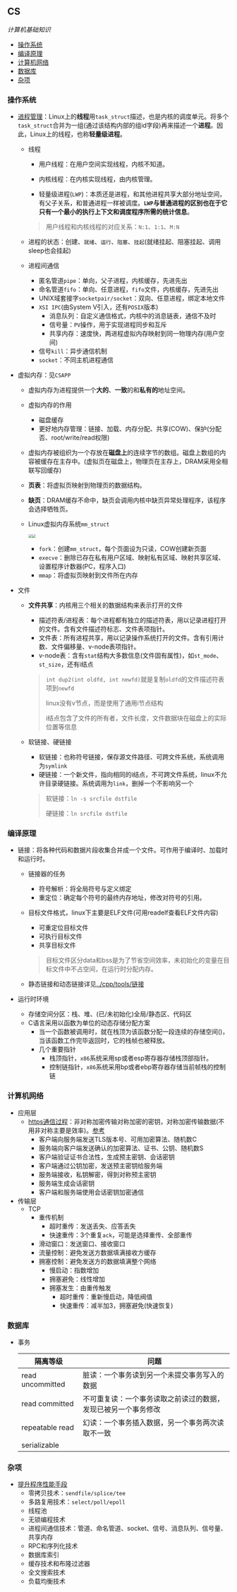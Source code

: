 ## CS

_计算机基础知识_

* [操作系统](#操作系统)
* [编译原理](#编译原理)
* [计算机网络](#计算机网络)
* [数据库](#数据库)
* [杂项](#杂项)

### 操作系统

* [进程管理](https://mp.weixin.qq.com/s/YXl6WZVzRKCfxzerJWyfrg)：Linux上的**线程**用`task_struct`描述，也是内核的调度单元。将多个`task_struct`合并为一组(通过该结构内部的组id字段)再来描述一个**进程**。因此，Linux上的线程，也称**轻量级进程**。

  * 线程

    * 用户线程：在用户空间实现线程，内核不知道。
    * 内核线程：在内核实现线程，由内核管理。

    * 轻量级进程(`LWP`)：本质还是进程，和其他进程共享大部分地址空间，有父子关系，和普通进程一样被调度。**`LWP`与普通进程的区别也在于它只有一个最小的执行上下文和调度程序所需的统计信息**。

    > 用户线程和内核线程的对应关系：`N:1`、`1:1`、`M:N`

  * 进程的状态：创建、`就绪`、`运行`、`阻塞`、`挂起`(就绪挂起、阻塞挂起、调用sleep也会挂起)

  * 进程间通信
    * 匿名管道`pipe`：单向，父子进程，内核缓存，先进先出
    * 命名管道`fifo`：单向、任意进程，`fifo`文件，内核缓存，先进先出
    * UNIX域套接字`socketpair/socket`：双向、任意进程，绑定本地文件                         
    * `XSI IPC`(由System V引入，还有`POSIX`版本) 
      * 消息队列：自定义通信格式，内核中的消息链表，通信不及时
      * 信号量：`PV`操作，用于实现进程同步和互斥
      * 共享内存：速度快，两进程虚拟内存映射到同一物理内存(用户空间)
    * 信号`kill`：异步通信机制
    * `socket`：不同主机进程通信

* 虚拟内存：见`CSAPP`

  * 虚拟内存为进程提供一个**大的**、**一致**的和**私有的**地址空间。

  * 虚拟内存的作用

    * 磁盘缓存
    * 更好地内存管理：链接、加载、内存分配、共享(COW)、保护(分配否、root/write/read权限)

  * 虚拟内存被组织为一个存放在**磁盘上**的连续字节的数组。磁盘上数组的内容被缓存在主存中。(虚拟页在磁盘上，物理页在主存上，DRAM采用全相联写回缓存)

  * **页表**：将虚拟页映射到物理页的数据结构。

  * **缺页**：DRAM缓存不命中，缺页会调用内核中缺页异常处理程序，该程序会选择牺牲页。

  * Linux虚拟内存系统`mm_struct`

    <img src="https://img-blog.csdnimg.cn/20190903100346242.png?x-oss-process=image/watermark,type_ZmFuZ3poZW5naGVpdGk,shadow_10,text_aHR0cHM6Ly9ibG9nLmNzZG4ubmV0L3psNjQ4MTAzMw==,size_16,color_FFFFFF,t_70" style="zoom:50%;" /><img src="https://img-blog.csdnimg.cn/20190903102440501.png?x-oss-process=image/watermark,type_ZmFuZ3poZW5naGVpdGk,shadow_10,text_aHR0cHM6Ly9ibG9nLmNzZG4ubmV0L3psNjQ4MTAzMw==,size_16,color_FFFFFF,t_70" style="zoom:50%;" />

    * `fork`：创建`mm_struct`，每个页面设为只读，COW创建新页面
    * `execve`：删除已存在私有用户区域、映射私有区域、映射共享区域、设置程序计数器(PC，程序入口)
    * `mmap`：将虚拟页映射到文件所在内存

* 文件

  * **文件共享**：内核用三个相关的数据结构来表示打开的文件

    * 描述符表/进程表：每个进程都有独立的描述符表，用以记录进程打开的文件。含有文件描述符标志、文件表项指针。
    * 文件表：所有进程共享，用以记录操作系统打开的文件。含有引用计数、文件偏移量、v-node表项指针。
    * v-node表：含有`stat`结构大多数信息(文件固有属性)，如`st_mode`、`st_size`，还有i结点

    > `int dup2(int oldfd, int newfd)`就是复制`oldfd`的文件描述符表项到`newfd`
    >
    > linux没有v节点，而是使用了通用i节点结构
    >
    > i结点包含了文件的所有者，文件长度，文件数据块在磁盘上的实际位置等信息
    
  * 软链接、硬链接

    * 软链接：也称符号链接，保存源文件路径、可跨文件系统，系统调用为`symlink`
    * 硬链接：一个新文件，指向相同的i结点，不可跨文件系统，linux不允许目录硬链接。系统调用为`link`，删掉一个不影响另一个

    > 软链接：`ln -s srcfile dstfile`
    >
    > 硬链接：`ln srcfile dstfile`

### 编译原理

* 链接：将各种代码和数据片段收集合并成一个文件。可作用于编译时、加载时和运行时。

  * 链接器的任务

    * 符号解析：将全局符号与定义绑定
    * 重定位：确定每个符号的最终内存地址，修改对符号的引用。

  * 目标文件格式，linux下主要是ELF文件(可用readelf查看ELF文件内容)

    * 可重定位目标文件
    * 可执行目标文件
    * 共享目标文件

    > 目标文件区分data和bss是为了节省空间效率，未初始化的变量在目标文件中不占空间，在运行时分配内存。

  * 静态链接和动态链接详见[../cpp/tools/链接](../cpp/tools.md)
  
* 运行时环境

  * 存储空间分区：栈、堆、(已/未初始化)全局/静态区、代码区
  * C语言采用以函数为单位的动态存储分配方案
    * 当一个函数被调用时，就在栈顶为该函数分配一段连续的存储空间()，当该函数工作完毕返回时，它的栈帧也被释放。
    * 几个重要指针
      * 栈顶指针，`x86`系统采用sp或者esp寄存器存储栈顶部指针。
      * 控制链指针，`x86`系统采用bp或者ebp寄存器存储当前帧栈的控制链

### 计算机网络

* 应用层
  * [https通信过程](https://blog.csdn.net/weixin_44233929/article/details/105850317)：非对称加密传输对称加密的密钥，对称加密传输数据(不用非对称主要是效率)。[参考](https://zhuanlan.zhihu.com/p/36981565)
    * 客户端向服务端发送TLS版本号、可用加密算法、随机数C
    * 服务端向客户端发送确认的加密算法、证书、公钥、随机数S
    * 客户端验证证书合法性，生成预主密钥、会话密钥
    * 客户端通过公钥加密，发送预主密钥给服务端
    * 服务端接收，私钥解密，得到对称预主密钥
    * 服务端生成会话密钥
    * 客户端和服务端使用会话密钥加密通信
* 传输层
  * TCP
    * 重传机制
      * 超时重传：发送丢失、应答丢失
      * 快速重传：3个重复`ack`，可能是选择重传、全部重传
    * 滑动窗口：发送窗口、接收窗口
    * 流量控制：避免发送方数据填满接收方缓存
    * 拥塞控制：避免发送方的数据填满整个网络
      * 慢启动：指数增加
      * 拥塞避免：线性增加
      * 拥塞发生：由重传触发
        * 超时重传：重新慢启动，降低阀值
        * 快速重传：减半加3，拥塞避免(快速恢复)

### 数据库

* 事务

  | 隔离等级         | 问题                                                         |
  | ---------------- | ------------------------------------------------------------ |
  | read uncommitted | 脏读：一个事务读到另一个未提交事务写入的数据                 |
  | read committed   | 不可重复读：一个事务读取之前读过的数据，发现已被另一个事务修改 |
  | repeatable read  | 幻读：一个事务插入数据，另一个事务两次读取不一致             |
  | serializable     |                                                              |

### 杂项

* [提升程序性能手段](https://mp.weixin.qq.com/s/QESU-0wWVP4EsMS629awpw)
  * 零拷贝技术：`sendfile/splice/tee`
  * 多路复用技术：`select/poll/epoll`
  * 线程池
  * 无锁编程技术
  * 进程间通信技术：管道、命名管道、socket、信号、消息队列、信号量、共享内存
  * RPC和序列化技术
  * 数据库索引
  * 缓存技术和布隆过滤器
  * 全文搜索技术
  * 负载均衡技术

